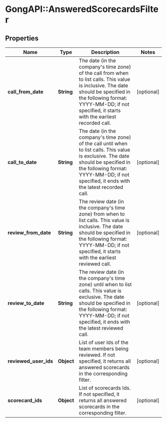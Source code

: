 # GongAPI::AnsweredScorecardsFilter

## Properties
Name | Type | Description | Notes
------------ | ------------- | ------------- | -------------
**call_from_date** | **String** | The date (in the company&#x27;s time zone) of the call from when to list calls. This value is inclusive. The date should be specified in the following format: YYYY-MM-DD; if not specified, it starts with the earliest recorded call. | [optional] 
**call_to_date** | **String** | The date (in the company&#x27;s time zone) of the call until when to list calls. This value is exclusive. The date should be specified in the following format: YYYY-MM-DD; if not specified, it ends with the latest recorded call. | [optional] 
**review_from_date** | **String** | The review date (in the company&#x27;s time zone) from when to list calls. This value is inclusive. The date should be specified in the following format: YYYY-MM-DD; if not specified, it starts with the earliest reviewed call. | [optional] 
**review_to_date** | **String** | The review date (in the company&#x27;s time zone) until when to list calls. This value is exclusive. The date should be specified in the following format: YYYY-MM-DD; if not specified, it ends with the latest reviewed call. | [optional] 
**reviewed_user_ids** | **Object** | List of user Ids of the team members being reviewed. If not specified, it returns all answered scorecards in the corresponding filter. | [optional] 
**scorecard_ids** | **Object** | List of scorecards Ids. If not specified, it returns all answered scorecards in the corresponding filter. | [optional] 

